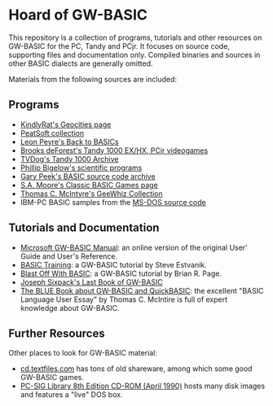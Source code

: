 
Hoard of GW-BASIC
=================

This repository is a collection of programs, tutorials and other resources on GW-BASIC for the PC, Tandy and PCjr.
It focuses on source code, supporting files and documentation only. Compiled binaries and sources in other BASIC dialects are generally omitted.

Materials from the following sources are included:

Programs
--------

- [KindlyRat's Geocities page](http://www.oocities.org/KindlyRat/GWBASIC.html)  
- [PeatSoft collection](http://archive.is/AUm6G)
- [Leon Peyre's Back to BASICs](http://peyre.x10.mx/GWBASIC/)  
- [Brooks deForest's Tandy 1000 EX/HX, PCjr videogames](https://web.archive.org/web/20170222075609/brooksdeforest.com/tandy1000)  
- [TVDog's Tandy 1000 Archive](http://www.oldskool.org/guides/tvdog/)
- [Phillip Bigelow's scientific programs](https://web.archive.org/web/20160810162309/http://www.scn.org/~bh162/basic_programs.html)    
- [Gary Peek's BASIC source code archive](http://www.garypeek.com/basic/gwprograms.htm)    
- [S.A. Moore's Classic BASIC Games page](http://www.moorecad.com/classicbasic/index.html)
- [Thomas C. McIntyre's GeeWhiz Collection](https://web.archive.org/web/20060410121551/http://scottserver.net/basically/geewhiz.html)  
- IBM-PC BASIC samples from the [MS-DOS source code](https://github.com/Microsoft/MS-DOS/tree/master/v1.25/bin)

Tutorials and Documentation
---------------------------

- [Microsoft GW-BASIC Manual](http://antonis.de/qbebooks/index.htm#gwbasman): an online version of the original User' Guide and User's Reference.  
- [BASIC Training](http://www.o-bizz.de/qbtuts/gw-train/): a GW-BASIC tutorial by Steve Estvanik.  
- [Blast Off With BASIC](http://www.o-bizz.de/qbtuts/blastoff/_start.htm): a GW-BASIC tutorial by Brian R. Page.  
- [Joseph Sixpack's Last Book of GW-BASIC](http://www.geocities.ws/joseph_sixpack/btoc.html)   
- [The BLUE Book about GW-BASIC and QuickBASIC](http://www.antonis.de/qbebooks/bluebas.zip): the excellent "BASIC Language User Essay" by Thomas C. McIntire is full of expert knowledge about GW-BASIC.  

Further Resources
-----------------

Other places to look for GW-BASIC material:

- [cd.textfiles.com](http://cd.textfiles.com) has tons of old shareware, among which some good GW-BASIC games.  
- [PC-SIG Library 8th Edition CD-ROM (April 1990)](https://www.pcjs.org/disks/pcx86/shareware/pcsig08/) hosts many disk images and features a "live" DOS box.  

